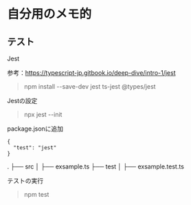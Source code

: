 # 自分用のメモ的



## テスト

Jest

参考：https://typescript-jp.gitbook.io/deep-dive/intro-1/jest

> npm install --save-dev jest ts-jest @types/jest

Jestの設定

> npx jest --init

package.jsonに追加

```
{
  "test": "jest"
}
```



.
├── src
│   ├── exsample.ts
├── test
│   ├── exsample.test.ts


テストの実行

> npm test



